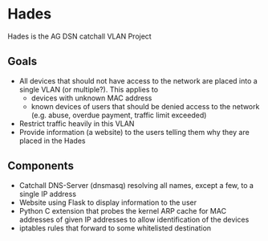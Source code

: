 Hades
=====
Hades is the AG DSN catchall VLAN Project

Goals
-----
* All devices that should not have access to the network are placed into a single VLAN (or
  multiple?). This applies to
  - devices with unknown MAC address
  - known devices of users that should be denied access to the network (e.g.
    abuse, overdue payment, traffic limit exceeded)
* Restrict traffic heavily in this VLAN
* Provide information (a website) to the users telling them why they are placed
  in the Hades

Components
----------
* Catchall DNS-Server (dnsmasq) resolving all names, except a few, to a single IP address
* Website using Flask to display information to the user
* Python C extension that probes the kernel ARP cache for MAC addresses of
  given IP addresses to allow identification of the devices
* iptables rules that forward to some whitelisted destination

